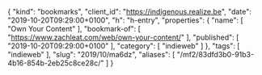 {
  "kind": "bookmarks",
  "client_id": "https://indigenous.realize.be",
  "date": "2019-10-20T09:29:00+0100",
  "h": "h-entry",
  "properties": {
    "name": [
      "Own Your Content"
    ],
    "bookmark-of": [
      "https://www.zachleat.com/web/own-your-content/"
    ],
    "published": [
      "2019-10-20T09:29:00+0100"
    ],
    "category": [
      "indieweb"
    ]
  },
  "tags": [
    "indieweb"
  ],
  "slug": "2019/10/ma6dz",
  "aliases": [
    "/mf2/83dfd3b0-91b3-4b16-854b-2eb25c8ce28c/"
  ]
}
